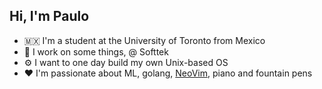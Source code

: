 ## Hi, I'm Paulo

- 🇲🇽 I'm a student at the University of Toronto from Mexico
- 🤖 I work on some things, @ Softtek
- ⚙️ I want to one day build my own Unix-based OS
- ❤️ I'm passionate about ML, golang, [NeoVim](https://neovim.io), piano and fountain pens
